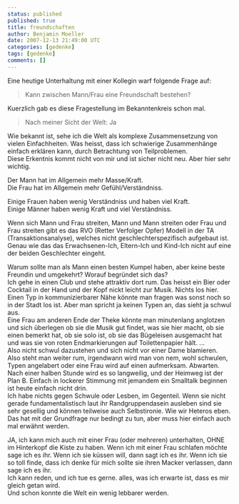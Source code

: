 ```yaml
---
status: published
published: true
title: freundschaften
author: Benjamin Moeller
date: 2007-12-13 21:49:00 UTC
categories: [gedenke]
tags: [gedenke]
comments: []
---
```


Eine heutige Unterhaltung mit einer Kollegin warf folgende Frage auf:
> Kann zwischen Mann/Frau eine Freundschaft bestehen?

Kuerzlich gab es diese Fragestellung im Bekanntenkreis schon mal.
> Nach meiner Sicht der Welt: Ja

Wie bekannt ist, sehe ich die Welt als komplexe Zusammensetzung von vielen Einfachheiten. Was heisst, dass ich schwierige Zusammenhänge einfach erklären kann, durch Betrachtung von Teilproblemen.  
Diese Erkentnis kommt nicht von mir und ist sicher nicht neu. Aber hier sehr wichtig.

Der Mann hat im Allgemein mehr Masse/Kraft.  
Die Frau hat im Allgemein mehr Gefühl/Verständniss.

Einige Frauen haben wenig Verständniss und haben viel Kraft.  
Einige Männer haben wenig Kraft und viel Verständniss.  

Wenn sich Mann und Frau streiten, Mann und Mann streiten oder Frau und Frau streiten gibt es das RVO (Retter Verfolger Opfer) Modell in der TA (Transaktionsanalyse), welches nicht geschlechterspezifisch aufgebaut ist. Genau wie das das Erwachsenen-Ich, Eltern-Ich und Kind-Ich nicht auf eine der beiden Geschlechter eingeht.  

Warum sollte man als Mann einen besten Kumpel haben, aber keine beste Freundin und umgekehrt? Worauf begründet sich das?  
Ich gehe in einen Club und stehe attraktiv dort rum. Das heisst ein Bier oder Cocktail in der Hand und der Kopf nickt leicht zur Musik. Nichts los hier.  
Einen Typ in kommunizierbarer Nähe könnte man fragen was sonst noch so in der Stadt los ist. Aber man spricht ja keinen Typen an, das sieht ja schwul aus.  
Eine Frau am anderen Ende der Theke könnte man minutenlang anglotzen und sich überlegen ob sie die Musik gut findet, was sie hier macht, ob sie einen bemerkt hat, ob sie solo ist, ob sie das Bügeleisen ausgemacht hat und was sie von roten Endmarkierungen auf Toilettenpapier hält. ...  
Also nicht schwul dazustehen und sich nicht vor einer Dame blamieren. Also steht man weiter rum, irgendwann wird man von nem, wohl schwulen, Typen angelabert oder eine Frau wird auf einen aufmerksam. Abwarten.  
Nach einer halben Stunde wird es so langweilig, und der Heimweg ist der Plan B. Einfach in lockerer Stimmung mit jemandem ein Smalltalk beginnen ist heute einfach nicht drin.  
Ich habe nichts gegen Schwule oder Lesben, im Gegenteil. Wenn sie nicht gerade fundamentalistisch laut ihr Randgruppendasein ausleben sind sie sehr gesellig und können teilweise auch Selbstironie. Wie wir Heteros eben.  
Das hat mit der Grundfrage nur bedingt zu tun, aber muss hier einfach auch mal erwähnt werden.  

JA, ich kann mich auch mit einer Frau (oder mehreren) unterhalten, OHNE im Hinterkopf die Kiste zu haben. Wenn ich mit einer Frau schlafen möchte sage ich es ihr.  Wenn ich sie küssen will, dann sagt ich es ihr. Wenn ich sie so toll finde, dass ich denke für mich sollte sie ihren Macker verlassen, dann sage ich es ihr.  
Ich kann reden, und ich tue es gerne. alles, was ich erwarte ist, dass es mir gleich getan wird.  
Und schon konnte die Welt ein wenig lebbarer werden.  

